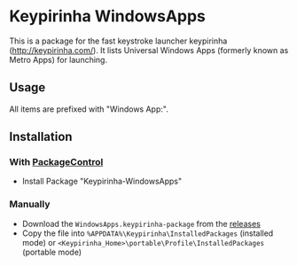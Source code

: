 Keypirinha WindowsApps
==========================

This is a package for the fast keystroke launcher keypirinha (http://keypirinha.com/). It lists
Universal Windows Apps (formerly known as Metro Apps) for launching.

## Usage

All items are prefixed with "Windows App:".

## Installation

### With [PackageControl](https://github.com/ueffel/Keypirinha-PackageControl)

* Install Package "Keypirinha-WindowsApps"

### Manually

* Download the `WindowsApps.keypirinha-package` from the
  [releases](https://github.com/ueffel/Keypirinha-WindowsApps/releases/latest)
* Copy the file into `%APPDATA%\Keypirinha\InstalledPackages` (installed mode) or
  `<Keypirinha_Home>\portable\Profile\InstalledPackages` (portable mode)
